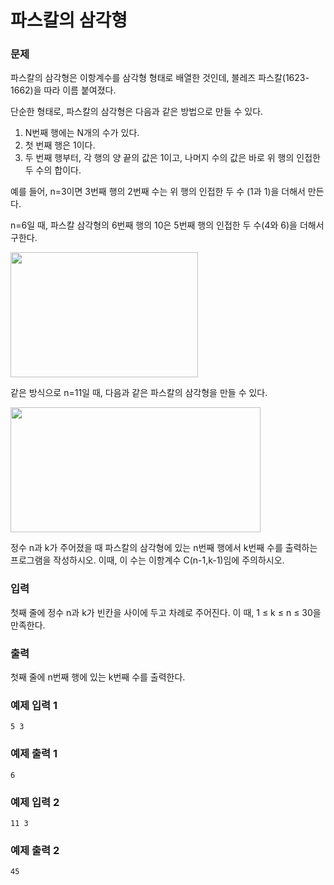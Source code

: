 # 파스칼의 삼각형
### 문제 

파스칼의 삼각형은 이항계수를 삼각형 형태로 배열한 것인데, 블레즈 파스칼(1623-1662)을 따라 이름 붙여졌다.

단순한 형태로, 파스칼의 삼각형은 다음과 같은 방법으로 만들 수 있다.

1. N번째 행에는 N개의 수가 있다.
2. 첫 번째 행은 1이다.
3. 두 번째 행부터, 각 행의 양 끝의 값은 1이고, 나머지 수의 값은 바로 위 행의 인접한 두 수의 합이다.

예를 들어, n=3이면 3번째 행의 2번째 수는 위 행의 인접한 두 수 (1과 1)을 더해서 만든다. 

n=6일 때, 파스칼 삼각형의 6번째 행의 10은 5번째 행의 인접한 두 수(4와 6)을 더해서 구한다. 

<img src="https://upload.wikimedia.org/wikipedia/commons/thumb/f/f6/Pascal%27s_triangle_5.svg/540px-Pascal%27s_triangle_5.svg.png"  width="300" height="200"/>

같은 방식으로 n=11일 때, 다음과 같은 파스칼의 삼각형을 만들 수 있다.

<img src="https://upload.wikimedia.org/wikipedia/commons/thumb/4/4b/Pascal_triangle.svg/588px-Pascal_triangle.svg.png"  width="400" height="200"/>

정수 n과 k가 주어졌을 때 파스칼의 삼각형에 있는 n번째 행에서 k번째 수를 출력하는 프로그램을 작성하시오.  이때, 이 수는 이항계수 C(n-1,k-1)임에 주의하시오.

### 입력

첫째 줄에 정수 n과 k가 빈칸을 사이에 두고 차례로 주어진다. 이 때, 1 ≤ k ≤ n ≤ 30을 만족한다.

### 출력

첫째 줄에 n번째 행에 있는 k번째 수를 출력한다.

### 예제 입력 1

~~~
5 3
~~~

### 예제 출력 1

~~~
6
~~~

### 예제 입력 2

~~~
11 3
~~~

### 예제 출력 2

~~~
45
~~~
